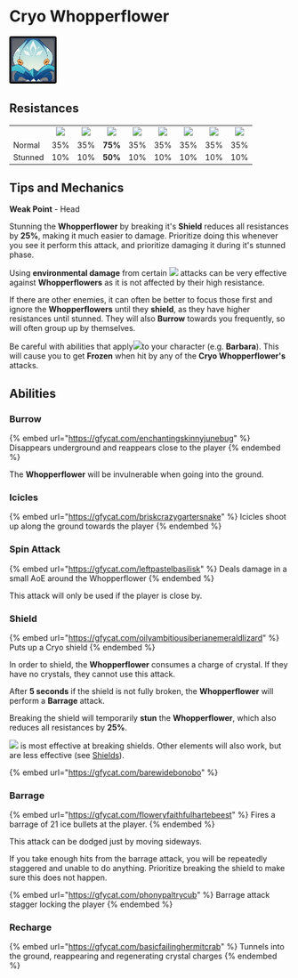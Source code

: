 # Cryo Whopperflower

![](../../.gitbook/assets/whopperflower-cryo-.png)

## Resistances

|         |                                                                                                                                                                                                           |                                                                                                                                                                                                           |                                                                                                                                                                                                           |                                                                                                                                                                                                           |                                                                                                                                                                                                           |                                                                                                                                                                                                           |                                                                                                                                                                                                           |                                                                                                                                                                                                           |
| ------- | :-------------------------------------------------------------------------------------------------------------------------------------------------------------------------------------------------------: | :-------------------------------------------------------------------------------------------------------------------------------------------------------------------------------------------------------: | :-------------------------------------------------------------------------------------------------------------------------------------------------------------------------------------------------------: | :-------------------------------------------------------------------------------------------------------------------------------------------------------------------------------------------------------: | :-------------------------------------------------------------------------------------------------------------------------------------------------------------------------------------------------------: | :-------------------------------------------------------------------------------------------------------------------------------------------------------------------------------------------------------: | :-------------------------------------------------------------------------------------------------------------------------------------------------------------------------------------------------------: | :-------------------------------------------------------------------------------------------------------------------------------------------------------------------------------------------------------: |
|         | ​​![](https://firebasestorage.googleapis.com/v0/b/gitbook-28427.appspot.com/o/assets%2F-MVAGyyACcSzyzfmgy7f%2Fsync%2F485abc41b72e4fb75fd6cf1b2c21d83a5da9a05c.png?generation=1615182625871961\&alt=media) | ​​![](https://firebasestorage.googleapis.com/v0/b/gitbook-28427.appspot.com/o/assets%2F-MVAGyyACcSzyzfmgy7f%2Fsync%2F1a9d730812988c6cd8678f117630d179f689cee0.png?generation=1615182626544397\&alt=media) | ​​![](https://firebasestorage.googleapis.com/v0/b/gitbook-28427.appspot.com/o/assets%2F-MVAGyyACcSzyzfmgy7f%2Fsync%2Fe0472b52c548a7162a648c191cad9b7bbdf4498b.png?generation=1615182626170812\&alt=media) | ​​![](https://firebasestorage.googleapis.com/v0/b/gitbook-28427.appspot.com/o/assets%2F-MVAGyyACcSzyzfmgy7f%2Fsync%2Fa8efded210241d0c6764e2819b9c750deff8a6d4.png?generation=1615182626278065\&alt=media) | ​​![](https://firebasestorage.googleapis.com/v0/b/gitbook-28427.appspot.com/o/assets%2F-MVAGyyACcSzyzfmgy7f%2Fsync%2F68e4777d7c38eb974be29d8260b1f52709a44a26.png?generation=1615182625284983\&alt=media) | ​​![](https://firebasestorage.googleapis.com/v0/b/gitbook-28427.appspot.com/o/assets%2F-MVAGyyACcSzyzfmgy7f%2Fsync%2Fcb0b6d83e3899b9d4310fb78ce58ccad28b8c839.png?generation=1615182626007947\&alt=media) | ​​![](https://firebasestorage.googleapis.com/v0/b/gitbook-28427.appspot.com/o/assets%2F-MVAGyyACcSzyzfmgy7f%2Fsync%2F347363c813f76f26b0c6c74df49012812f9fe690.png?generation=1615182625760905\&alt=media) | ​​![](https://firebasestorage.googleapis.com/v0/b/gitbook-28427.appspot.com/o/assets%2F-MVAGyyACcSzyzfmgy7f%2Fsync%2F7db8ec0e8a47656e2367909ab5d65aa19effb930.png?generation=1615182626144273\&alt=media) |
| Normal  |                                                                                                    35%                                                                                                    |                                                                                                    35%                                                                                                    |                                                                                                  **75%**                                                                                                  |                                                                                                    35%                                                                                                    |                                                                                                    35%                                                                                                    |                                                                                                    35%                                                                                                    |                                                                                                    35%                                                                                                    |                                                                                                    35%                                                                                                    |
| Stunned |                                                                                                    10%                                                                                                    |                                                                                                    10%                                                                                                    |                                                                                                  **50%**                                                                                                  |                                                                                                    10%                                                                                                    |                                                                                                    10%                                                                                                    |                                                                                                    10%                                                                                                    |                                                                                                    10%                                                                                                    |                                                                                                    10%                                                                                                    |

## Tips and Mechanics

**Weak Point** - Head

Stunning the **Whopperflower** by breaking it's **Shield** reduces all resistances by **25%**, making it much easier to damage. Prioritize doing this whenever you see it perform this attack, and prioritize damaging it during it's stunned phase.

Using **environmental damage** from certain ![](../../.gitbook/assets/anemo\_small.png) attacks can be very effective against **Whopperflowers** as it is not affected by their high resistance.

If there are other enemies, it can often be better to focus those first and ignore the **Whopperflowers** until they **shield**, as they have higher resistances until stunned. They will also **Burrow** towards you frequently, so will often group up by themselves.

Be careful with abilities that apply![](../../.gitbook/assets/hydro\_small.png)to your character (e.g. **Barbara**). This will cause you to get **Frozen** when hit by any of the **Cryo Whopperflower's** attacks.

## Abilities

### Burrow

{% embed url="https://gfycat.com/enchantingskinnyjunebug" %}
Disappears underground and reappears close to the player
{% endembed %}

The **Whopperflower** will be invulnerable when going into the ground.

### Icicles

{% embed url="https://gfycat.com/briskcrazygartersnake" %}
Icicles shoot up along the ground towards the player
{% endembed %}

### Spin Attack

{% embed url="https://gfycat.com/leftpastelbasilisk" %}
Deals damage in a small AoE around the Whopperflower
{% endembed %}

This attack will only be used if the player is close by.

### Shield

{% embed url="https://gfycat.com/oilyambitiousiberianemeraldlizard" %}
Puts up a Cryo shield
{% endembed %}

In order to shield, the **Whopperflower** consumes a charge of crystal. If they have no crystals, they cannot use this attack.

After **5 seconds** if the shield is not fully broken, the **Whopperflower** will perform a **Barrage** attack.

Breaking the shield will temporarily **stun** the **Whopperflower**, which also reduces all resistances by **25%**.

![](../../.gitbook/assets/pyro\_small.png) is most effective at breaking shields. Other elements will also work, but are less effective (see [Shields](../../mechanics/shields.md)).

{% embed url="https://gfycat.com/barewidebonobo" %}

### Barrage

{% embed url="https://gfycat.com/floweryfaithfulhartebeest" %}
Fires a barrage of 21 ice bullets at the player.
{% endembed %}

This attack can be dodged just by moving sideways.

If you take enough hits from the barrage attack, you will be repeatedly staggered and unable to do anything. Prioritize breaking the shield to make sure this does not happen.

{% embed url="https://gfycat.com/phonypaltrycub" %}
Barrage attack stagger locking the player
{% endembed %}

### Recharge

{% embed url="https://gfycat.com/basicfailinghermitcrab" %}
Tunnels into the ground, reappearing and regenerating crystal charges
{% endembed %}
